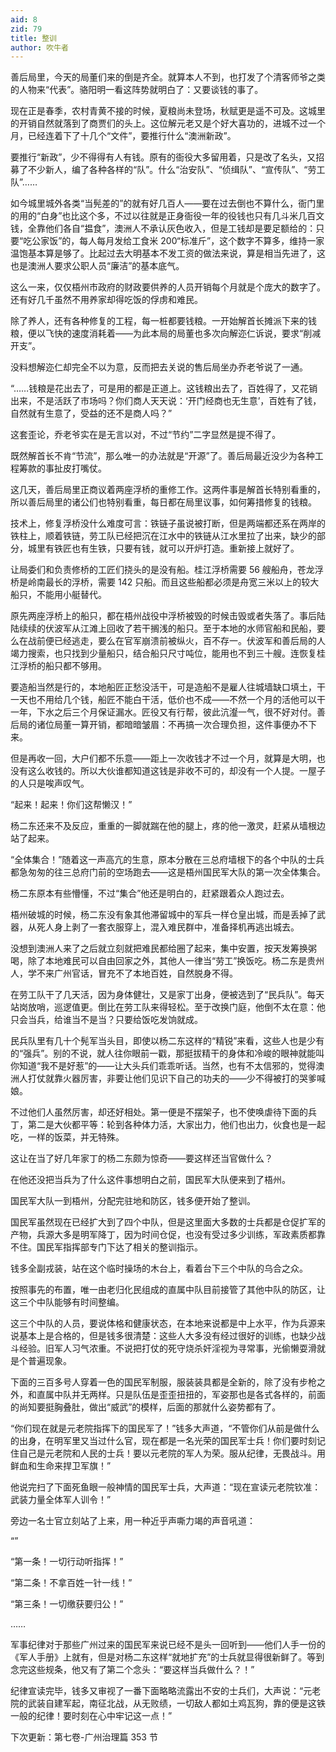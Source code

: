 ```yaml
---
aid: 8
zid: 79
title: 整训
author: 吹牛者
---
```


善后局里，今天的局董们来的倒是齐全。就算本人不到，也打发了个清客师爷之类的人物来“代表”。骆阳明一看这阵势就明白了：又要谈钱的事了。

现在正是春季，农村青黄不接的时候，夏粮尚未登场，秋赋更是遥不可及。这城里的开销自然就落到了商贾们的头上。这位解元老又是个好大喜功的，进城不过一个月，已经连着下了十几个“文件”，要推行什么“澳洲新政”。

要推行“新政”，少不得得有人有钱。原有的衙役大多留用着，只是改了名头，又招募了不少新人，编了各种各样的“队”。什么“治安队”、“侦缉队”、“宣传队”、“劳工队”……

如今城里城外各类“当髡差的”的就有好几百人――要在过去倒也不算什么，衙门里的用的“白身”也比这个多，不过以往就是正身衙役一年的役钱也只有几斗米几百文钱，全靠他们各自“揾食”，澳洲人不承认灰色收入，但是工钱却是要足额给的：只要“吃公家饭”的，每人每月发给工食米 200“标准斤”，这个数字不算多，维持一家温饱基本算是够了。比起过去大明基本不发工资的做法来说，算是相当先进了，这也是澳洲人要求公职人员“廉洁”的基本底气。

这么一来，仅仅梧州市政府的财政要供养的人员开销每个月就是个庞大的数字了。还有好几千虽然不用养家却得吃饭的俘虏和难民。

除了养人，还有各种修复的工程，每一桩都要钱粮。一开始解首长摊派下来的钱粮，便以飞快的速度消耗着――为此本局的局董也多次向解迩仁诉说，要求“削减开支”。

没料想解迩仁却完全不以为意，反而把去关说的售后局坐办乔老爷说了一通。

“……钱粮是花出去了，可是用的都是正道上。这钱粮出去了，百姓得了，又花销出来，不是活跃了市场吗？你们商人天天说：‘开门经商也无生意’，百姓有了钱，自然就有生意了，受益的还不是商人吗？”

这套歪论，乔老爷实在是无言以对，不过“节约”二字显然是提不得了。

既然解首长不肯“节流”，那么唯一的办法就是“开源”了。善后局最近没少为各种工程筹款的事扯皮打嘴仗。

这几天，善后局里正商议着两座浮桥的重修工作。这两件事是解首长特别看重的，所以善后局里的诸公们也特别看重，每日都在局里议事，如何筹措修复的钱粮。

技术上，修复浮桥没什么难度可言：铁链子虽说被打断，但是两端都还系在两岸的铁柱上，顺着铁链，劳工队已经把沉在江水中的铁链从江水里拉了出来，缺少的部分，城里有铁匠也有生铁，只要有钱，就可以开炉打造。重新接上就好了。

让局委们和负责修桥的工匠们挠头的是没有船。桂江浮桥需要 56 艘船舟，苍龙浮桥是岭南最长的浮桥，需要 142 只船。而且这些船都必须是舟宽三米以上的较大船只，不能用小艇替代。

原先两座浮桥上的船只，都在梧州战役中浮桥被毁的时候击毁或者失落了。事后陆陆续续的伏波军从江滩上回收了若干搁浅的船只。至于本地的水师官船和民船，要么在战前便已经逃走，要么在官军崩溃前被纵火，百不存一。伏波军和善后局的人竭力搜索，也只找到少量船只，结合船只尺寸吨位，能用也不到三十艘。连恢复桂江浮桥的船只都不够用。

要造船当然是行的，本地船匠正愁没活干，可是造船不是雇人往城墙缺口填土，干一天也不用给几个钱，船匠不能白干活，低价也不成――不然一个月的活他可以干一年，下水之后三个月保证漏水。匠役又有行帮，彼此沆瀣一气，很不好对付。善后局的诸位局董一算开销，都暗暗皱眉：不再搞一次合理负担，这件事便办不下来。

但是再收一回，大户们都不乐意――距上一次收钱才不过一个月，就算是大明，也没有这么收钱的。所以大伙谁都知道这钱是非收不可的，却没有一个人提。一屋子的人只是唉声叹气。

“起来！起来！你们这帮懒汉！”

杨二东还来不及反应，重重的一脚就踹在他的腿上，疼的他一激灵，赶紧从墙根边站了起来。

“全体集合！”随着这一声高亢的生意，原本分散在三总府墙根下的各个中队的士兵都急匆匆的往三总府门前的空场跑去――这是梧州国民军大队的第一次全体集合。

杨二东原本有些懵懂，不过“集合”他还是明白的，赶紧跟着众人跑过去。

梧州破城的时候，杨二东没有象其他滞留城中的军兵一样仓皇出城，而是丢掉了武器，从死人身上剥了一套衣服穿上，混入难民群中，准备择机再逃出城去。

没想到澳洲人来了之后就立刻就把难民都给圈了起来，集中安置，按天发筹换粥喝，除了本地难民可以自由回家之外，其他人一律当“劳工”换饭吃。杨二东是贵州人，学不来广州官话，冒充不了本地百姓，自然脱身不得。

在劳工队干了几天活，因为身体健壮，又是家丁出身，便被选到了“民兵队”。每天站岗放哨，巡逻值更。倒比在劳工队来得轻松。至于改换门庭，他倒不太在意：他只会当兵，给谁当不是当？只要给饭吃发饷就成。

民兵队里有几十个髡军当头目，即使以杨二东这样的“精锐”来看，这些人也是少有的“强兵”。别的不说，就人往你眼前一戳，那挺拔精干的身体和冷峻的眼神就能叫你知道“我不是好惹”的――让大头兵们乖乖听话。当然，也有不太信邪的，觉得澳洲人打仗就靠火器厉害，非要让他们见识下自己的功夫的――少不得被打的哭爹喊娘。

不过他们人虽然厉害，却还好相处。第一便是不摆架子，也不使唤虐待下面的兵丁，第二是大伙都平等：轮到各种体力活，大家出力，他们也出力，伙食也是一起吃，一样的饭菜，并无特殊。

这让在当了好几年家丁的杨二东颇为惊奇――要这样还当官做什么？

在他还没把当兵为了什么这件事想明白之前，国民军大队便来到了梧州。

国民军大队一到梧州，分配完驻地和防区，钱多便开始了整训。

国民军虽然现在已经扩大到了四个中队，但是这里面大多数的士兵都是仓促扩军的产物，兵源大多是明军降丁，因为时间仓促，也没有受过多少训练，军政素质都靠不住。国民军指挥部专门下达了相关的整训指示。

钱多全副戎装，站在这个临时操场的木台上，看着台下三个中队的乌合之众。

按照事先的布置，唯一由老归化民组成的直属中队目前接管了其他中队的防区，让这三个中队能够有时间整编。

这三个中队的人员，要说体格和健康状态，在本地来说都是中上水平，作为兵源来说基本上是合格的，但是钱多很清楚：这些人大多没有经过很好的训练，也缺少战斗经验。旧军人习气浓重。不说把打仗的死守烧杀奸淫视为寻常事，光偷懒耍滑就是个普遍现象。

下面的三百多号人穿着一色的国民军制服，服装装具都是全新的，除了没有步枪之外，和直属中队并无两样。只是队伍是歪歪扭扭的，军姿那也是各式各样的，前面的尚知要挺胸叠肚，做出“威武”的模样，后面的那就什么姿势都有了。

“你们现在就是元老院指挥下的国民军了！”钱多大声道，“不管你们从前是做什么的出身，在明军里又当过什么官，现在都是一名光荣的国民军士兵！你们要时刻记住自己是元老院和人民的士兵！要以元老院的军人为荣。服从纪律，无畏战斗。用鲜血和生命来捍卫军旗！”

他说完扫了下面死鱼眼一般神情的国民军士兵，大声道：“现在宣读元老院钦准：武装力量全体军人训令！”

旁边一名士官立刻站了上来，用一种近乎声嘶力竭的声音吼道：

“”

“第一条！一切行动听指挥！”

“第二条！不拿百姓一针一线！”

“第三条！一切缴获要归公！”

……

军事纪律对于那些广州过来的国民军来说已经不是头一回听到――他们人手一份的《军人手册》上就有，但是对杨二东这样“就地扩充”的士兵就显得很新鲜了。等到念完这些规条，他又有了第二个念头：“要这样当兵做什么？！”

纪律宣读完毕，钱多又审视了一番下面略略流露出不安的士兵们，大声说：“元老院的武装自建军起，南征北战，从无败绩，一切敌人都如土鸡瓦狗，靠的便是这铁一般的纪律！要时刻在心中牢记这一点！”

下次更新：第七卷-广州治理篇 353 节

